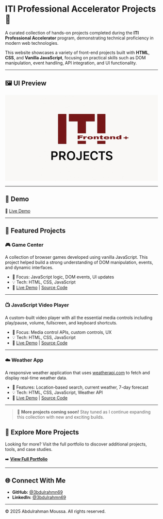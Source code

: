 # ITI Professional Accelerator Projects 🚀

A curated collection of hands-on projects completed during the **ITI Professional Accelerator** program, demonstrating technical proficiency in modern web technologies.

This website showcases a variety of front-end projects built with **HTML**, **CSS**, and **Vanilla JavaScript**, focusing on practical skills such as DOM manipulation, event handling, API integration, and UI functionality.

---

## 🖼️ UI Preview

![UI Preview](./assets/iti.jpg)

---

## 🚀 Demo

🔗 [Live Demo](https://3bdulrahmn69.github.io/iti-projects-zag-branch-r3/)

---

## 🌟 Featured Projects

### 🎮 Game Center

A collection of browser games developed using vanilla JavaScript. This project helped build a strong understanding of DOM manipulation, events, and dynamic interfaces.

- 🧠 Focus: JavaScript logic, DOM events, UI updates
- 💡 Tech: HTML, CSS, JavaScript
- 🔗 [Live Demo](https://3bdulrahmn69.github.io/iti-games-tasks) | [Source Code](https://github.com/3bdulrahmn69/iti-games-tasks)

---

### 📺 JavaScript Video Player

A custom-built video player with all the essential media controls including play/pause, volume, fullscreen, and keyboard shortcuts.

- 🎯 Focus: Media control APIs, custom controls, UX
- 💡 Tech: HTML, CSS, JavaScript
- 🔗 [Live Demo](https://3bdulrahmn69.github.io/js-video-player) | [Source Code](https://github.com/3bdulrahmn69/js-video-player)

---

### ☁️ Weather App

A responsive weather application that uses [weatherapi.com](https://www.weatherapi.com) to fetch and display real-time weather data.

- 📍 Features: Location-based search, current weather, 7-day forecast
- 💡 Tech: HTML, CSS, JavaScript, Weather API
- 🔗 [Live Demo](https://3bdulrahmn69.github.io/weather-app-iti) | [Source Code](https://github.com/3bdulrahmn69/weather-app-iti)

---

> 📌 **More projects coming soon!** Stay tuned as I continue expanding this collection with new and exciting builds.

## 📂 Explore More Projects

Looking for more? Visit the full portfolio to discover additional projects, tools, and case studies.

➡️ **[View Full Portfolio](https://3bdulrahmn.vercel.app/)**

---

## 🌐 Connect With Me

- **GitHub:** [@3bdulrahmn69](https://github.com/3bdulrahmn69)
- **LinkedIn:** [@3bdulrahmn69](https://www.linkedin.com/in/3bdulrahmn69)

---

© 2025 Abdulrahman Moussa. All rights reserved.

